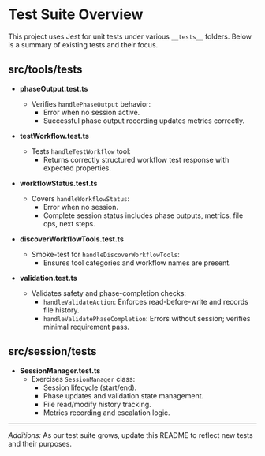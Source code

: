 # Test Suite Overview

This project uses Jest for unit tests under various `__tests__` folders. Below is a summary of existing tests and their focus.

## src/tools/__tests__

- **phaseOutput.test.ts**
  - Verifies `handlePhaseOutput` behavior:
    - Error when no session active.
    - Successful phase output recording updates metrics correctly.

- **testWorkflow.test.ts**
  - Tests `handleTestWorkflow` tool:
    - Returns correctly structured workflow test response with expected properties.

- **workflowStatus.test.ts**
  - Covers `handleWorkflowStatus`:
    - Error when no session.
    - Complete session status includes phase outputs, metrics, file ops, next steps.

- **discoverWorkflowTools.test.ts**
  - Smoke-test for `handleDiscoverWorkflowTools`:
    - Ensures tool categories and workflow names are present.

- **validation.test.ts**
  - Validates safety and phase-completion checks:
    - `handleValidateAction`: Enforces read-before-write and records file history.
    - `handleValidatePhaseCompletion`: Errors without session; verifies minimal requirement pass.

## src/session/__tests__

- **SessionManager.test.ts**
  - Exercises `SessionManager` class:
    - Session lifecycle (start/end).
    - Phase updates and validation state management.
    - File read/modify history tracking.
    - Metrics recording and escalation logic.


---

*Additions:* As our test suite grows, update this README to reflect new tests and their purposes.
